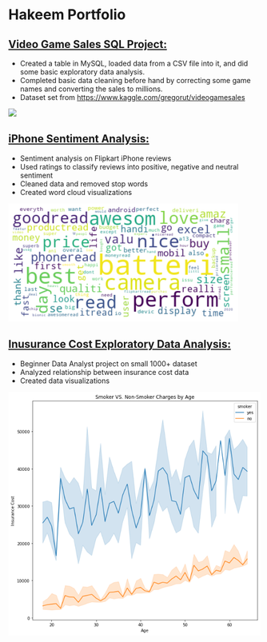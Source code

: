 # Hakeem Portfolio

## [Video Game Sales SQL Project:](https://github.com/Kemo890/Video-Game-Sales-SQL-Project/blob/main/vgsales.sql)
* Created a table in MySQL, loaded data from a CSV file into it, and did some basic exploratory data analysis.
* Completed basic data cleaning before hand by correcting some game names and converting the sales to millions.
* Dataset set from https://www.kaggle.com/gregorut/videogamesales

![](https://user-images.githubusercontent.com/87034180/152660198-c8e2eef7-c9fe-47ea-b25d-228ddbf0b2b9.png)

## [iPhone Sentiment Analysis:](https://github.com/Kemo890/iphone-sentiment/blob/master/iphone%20sentiment%20analysis.ipynb)
* Sentiment analysis on Flipkart iPhone reviews
* Used ratings to classify reviews into positive, negative and neutral sentiment
* Cleaned data and removed stop words
* Created word cloud visualizations 

![](https://github.com/Kemo890/Hakeem_Portfolio/blob/main/images/iphonewordcloud.png?raw=true)

## [Inusurance Cost Exploratory Data Analysis:](https://github.com/Kemo890/Insurance-Cost-EDA/blob/master/us-medical-insurance-costs.ipynb)
* Beginner Data Analyst project on small 1000+ dataset
* Analyzed relationship between insurance cost data
* Created data visualizations

![](https://github.com/Kemo890/Hakeem_Portfolio/blob/main/images/output.png?raw=true)
